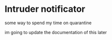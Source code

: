 # Intruder notificator

some way to spend my time on quarantine

im going to update the documentation of this later 